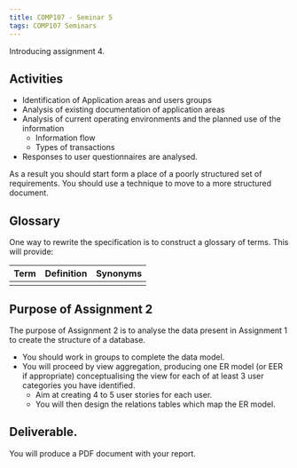 ```yaml
---
title: COMP107 - Seminar 5
tags: COMP107 Seminars
---
```

Introducing assignment 4.
## Activities
* Identification of Application areas and users groups
* Analysis of existing documentation of application areas
* Analysis of current operating environments and the planned use of the information
	* Information flow
	* Types of transactions
* Responses to user questionnaires are analysed.

As a result you should start form a place of a poorly structured set of requirements. You should use a technique to move to a more structured document.

## Glossary

One way to rewrite the specification is to construct a glossary of terms. This will provide:

| Term | Definition | Synonyms |
| --- | --- | --- |
| | | |

## Purpose of Assignment 2
The purpose of Assignment 2 is to analyse the data present in Assignment 1 to create the structure of a database.

* You should work in groups to complete the data model.
* You will proceed by view aggregation, producing one ER model (or EER if appropriate) conceptualising the view for each of at least 3 user categories you have identified. 
	* Aim at creating 4 to 5 user stories for each user.
	* You will then design the relations tables which map the ER model.

## Deliverable. 
You will produce a PDF document with your report.
